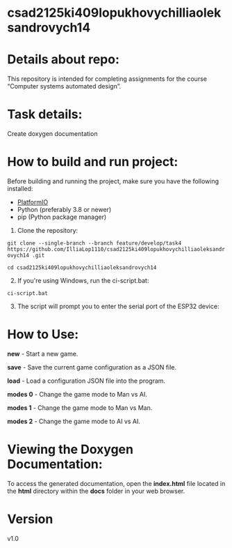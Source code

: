 #  csad2125ki409lopukhovychilliaoleksandrovych14 

# Details about repo:
This repository is intended for completing assignments for the course “Computer systems automated design”.

# Task details:
Create doxygen documentation

# How to build and run project:
Before building and running the project, make sure you have the following installed:

- [PlatformIO](https://platformio.org/install)
- Python (preferably 3.8 or newer)
- pip (Python package manager)

1. Clone the repository:

```git clone --single-branch --branch feature/develop/task4 https://github.com/IlliaLop1110/csad2125ki409lopukhovychilliaoleksandrovych14 .git```

```cd csad2125ki409lopukhovychilliaoleksandrovych14 ```

2. If you're using Windows, run the ci-script.bat:

```ci-script.bat```

3. The script will prompt you to enter the serial port of the ESP32 device:

# How to Use:

**new** - Start a new game.

**save** - Save the current game configuration as a JSON file.

**load** - Load a configuration JSON file into the program.

**modes 0** - Change the game mode to Man vs AI.

**modes 1** - Change the game mode to Man vs Man.

**modes 2** - Change the game mode to AI vs AI.

# Viewing the Doxygen Documentation:

To access the generated documentation, open the **index.html** file located in the **html** directory within the **docs** folder in your web browser.

# Version
v1.0